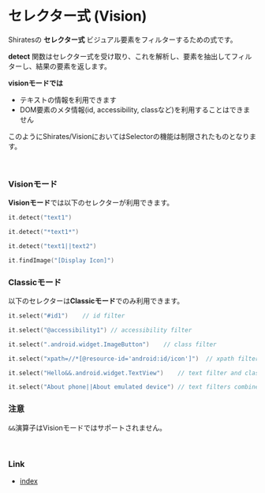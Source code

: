 # セレクター式 (Vision)

Shiratesの **セレクター式** ビジュアル要素をフィルターするための式です。

**detect** 関数はセレクター式を受け取り、これを解析し、要素を抽出してフィルターし、結果の要素を返します。

**visionモードでは**

- テキストの情報を利用できます
- DOM要素のメタ情報(id, accessibility, classなど)を利用することはできません

このようにShirates/VisionにおいてはSelectorの機能は制限されたものとなります。

<br>

### Visionモード

**Visionモード**では以下のセレクターが利用できます。

```kotlin
it.detect("text1")

it.detect("*text1*")

it.detect("text1||text2")

it.findImage("[Display Icon]")
```

### Classicモード

以下のセレクターは**Classicモード**でのみ利用できます。

```kotlin
it.select("#id1")    // id filter

it.select("@accessibility1") // accessibility filter

it.select(".android.widget.ImageButton")    // class filter

it.select("xpath=//*[@resource-id='android:id/icon']")  // xpath filter

it.select("Hello&&.android.widget.TextView")    // text filter and class filter combined with "&&"(and) operator

it.select("About phone||About emulated device") // text filters combined with "||"(or) operator
```

### 注意

`&&`演算子はVisionモードではサポートされません。

<br>

### Link

- [index](../../../index_ja.md)
